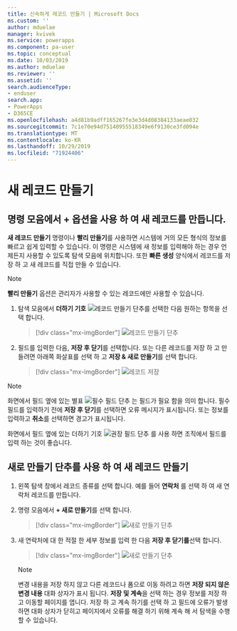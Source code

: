 ```yaml
---
title: 신속하게 레코드 만들기 | Microsoft Docs
ms.custom: ''
author: mduelae
manager: kvivek
ms.service: powerapps
ms.component: pa-user
ms.topic: conceptual
ms.date: 10/03/2019
ms.author: mduelae
ms.reviewer: ''
ms.assetid: ''
search.audienceType:
- enduser
search.app:
- PowerApps
- D365CE
ms.openlocfilehash: a4d81b9adff165267fe3e3d4d08384133aeae032
ms.sourcegitcommit: 7c1e70e94d75140955518349e6f9130ce3fd094e
ms.translationtype: MT
ms.contentlocale: ko-KR
ms.lasthandoff: 10/29/2019
ms.locfileid: "71924406"
---
```

# <a name="create-a-new-record"></a>새 레코드 만들기

## <a name="create-a-new-record-using-the--option-on-the-command-bar"></a>명령 모음에서 + 옵션을 사용 하 여 새 레코드를 만듭니다.

**새 레코드 만들기** 명령이나 **빨리 만들기**를 사용하면 시스템에 거의 모든 형식의 정보를 빠르고 쉽게 입력할 수 있습니다. 이 명령은 시스템에 새 정보를 입력해야 하는 경우 언제든지 사용할 수 있도록 탐색 모음에 위치합니다. 또한 **빠른 생성** 양식에서 레코드를 저장 하 고 새 레코드를 직접 만들 수 있습니다.

> [!NOTE]
> **빨리 만들기** 옵션은 관리자가 사용할 수 있는 레코드에만 사용할 수 있습니다.
    
1. 탐색 모음에서 **더하기 기호** ![레코드 만들기 단추](media/create-record-button.png "레코드 만들기 단추")를 선택한 다음 원하는 항목을 선택 합니다.  

    > [!div class="mx-imgBorder"] 
    > ![레코드 만들기 단추](media/newrecord1.png "레코드 만들기 단추")
  
2.  필드를 입력한 다음, **저장 후 닫기**를 선택합니다. 또는 다른 레코드를 저장 하 고 만들려면 아래쪽 화살표를 선택 하 고 **저장 & 새로 만들기**를 선택 합니다.

     > [!div class="mx-imgBorder"] 
     > ![레코드 저장](media/quick_create.png "레코드 저장")
  
> [!NOTE]
> 화면에서 필드 옆에 있는 별표 ![필수 필드 단추](media/required-field-button.png "필수 필드 단추") 는 필드가 필요 함을 의미 합니다. 필수 필드를 입력하기 전에 **저장 후 닫기**를 선택하면 오류 메시지가 표시됩니다. 또는 정보를 입력하고 **취소**를 선택하면 경고가 표시됩니다.
>   
> 화면에서 필드 옆에 있는 더하기 기호 ![권장 필드 단추](media/recommended-field-button.png "권장 필드 단추") 를 사용 하면 조직에서 필드를 입력 하는 것이 좋습니다.  


## <a name="create-a-new-record-using-the-new-button"></a>새로 만들기 단추를 사용 하 여 새 레코드 만들기 

1. 왼쪽 탐색 창에서 레코드 종류를 선택 합니다. 예를 들어 **연락처** 를 선택 하 여 새 연락처 레코드를 만듭니다.
2. 명령 모음에서 **+ 새로 만들기**를 선택 합니다.

    > [!div class="mx-imgBorder"] 
    > ![새로 만들기 단추](media/newrecord2.png "새로 만들기 단추")
  
3. 새 연락처에 대 한 적절 한 세부 정보를 입력 한 다음 **저장 후 닫기를**선택 합니다.

    > [!div class="mx-imgBorder"] 
    > ![새로 만들기 단추](media/newrecord3.png "새로 만들기 단추")

    > [!NOTE]
    > 변경 내용을 저장 하지 않고 다른 레코드나 폼으로 이동 하려고 하면 **저장 되지 않은 변경 내용** 대화 상자가 표시 됩니다. **저장 및 계속**을 선택 하는 경우 정보를 저장 하 고 이동할 페이지를 엽니다. 저장 하 고 계속 하기를 선택 하 고 필드에 오류가 발생 하면 대화 상자가 닫히고 페이지에서 오류를 해결 하기 위해 계속 해 서 탐색을 수행할 수 있습니다.
